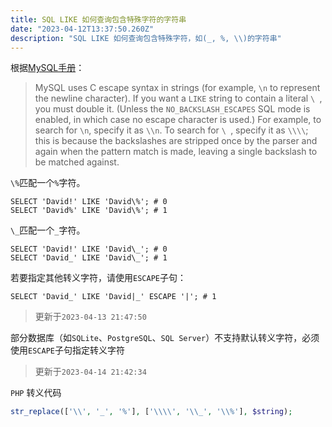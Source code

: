 ```yaml
---
title: SQL LIKE 如何查询包含特殊字符的字符串
date: "2023-04-12T13:37:50.260Z"
description: "SQL LIKE 如何查询包含特殊字符，如(_, %, \\)的字符串"
---
```


根据[MySQL手册](https://dev.mysql.com/doc/refman/8.0/en/string-comparison-functions.html#operator_like)：

> MySQL uses C escape syntax in strings (for example, `\n` to represent the newline character). If you want a `LIKE`
> string to contain a literal `\ `, you must double it. (Unless the `NO_BACKSLASH_ESCAPES` SQL mode is enabled, in which
> case no escape character is used.) For example, to search for `\n`, specify it as `\\n`. To search for `\ `, specify
> it as `\\\\`; this is because the backslashes are stripped once by the parser and again when the pattern match is
> made, leaving a single backslash to be matched against.

`\%`匹配一个`%`字符。

```mysql
SELECT 'David!' LIKE 'David\%'; # 0
SELECT 'David%' LIKE 'David\%'; # 1
```

`\_`匹配一个`_`字符。

```mysql
SELECT 'David!' LIKE 'David\_'; # 0
SELECT 'David_' LIKE 'David\_'; # 1
```

若要指定其他转义字符，请使用`ESCAPE`子句：

```mysql
SELECT 'David_' LIKE 'David|_' ESCAPE '|'; # 1
```

> 更新于`2023-04-13 21:47:50`

部分数据库（如`SQLite`、`PostgreSQL`、`SQL Server`）不支持默认转义字符，必须使用`ESCAPE`子句指定转义字符

> 更新于`2023-04-14 21:42:34`

`PHP` 转义代码

```php
str_replace(['\\', '_', '%'], ['\\\\', '\\_', '\\%'], $string); 
```
